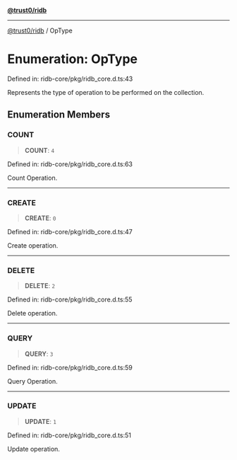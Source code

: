 [**@trust0/ridb**](../README.md)

***

[@trust0/ridb](../README.md) / OpType

# Enumeration: OpType

Defined in: ridb-core/pkg/ridb\_core.d.ts:43

Represents the type of operation to be performed on the collection.

## Enumeration Members

### COUNT

> **COUNT**: `4`

Defined in: ridb-core/pkg/ridb\_core.d.ts:63

Count Operation.

***

### CREATE

> **CREATE**: `0`

Defined in: ridb-core/pkg/ridb\_core.d.ts:47

Create operation.

***

### DELETE

> **DELETE**: `2`

Defined in: ridb-core/pkg/ridb\_core.d.ts:55

Delete operation.

***

### QUERY

> **QUERY**: `3`

Defined in: ridb-core/pkg/ridb\_core.d.ts:59

Query Operation.

***

### UPDATE

> **UPDATE**: `1`

Defined in: ridb-core/pkg/ridb\_core.d.ts:51

Update operation.
